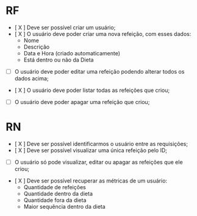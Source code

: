 # RF

- [ X ] Deve ser possível criar um usuário;
- [ X ] O usuário deve poder criar uma nova refeição, com esses dados:
    - Nome
    - Descrição
    - Data e Hora (criado automaticamente)
    - Está dentro ou não da Dieta
- [ ] O usuário deve poder editar uma refeição podendo alterar todos os dados acima;
- [ X ] O usuário deve poder listar todas as refeições que criou;
- [ ] O usuário deve poder apagar uma refeição que criou;

# RN

- [ X ] Deve ser possível identificarmos o usuário entre as requisições;
- [ X ] Deve ser possível visualizar uma única refeição pelo ID;
- [ ] O usuário só pode visualizar, editar ou apagar as refeições que ele criou;
- [ X ] Deve ser possível recuperar as métricas de um usuário:
    - Quantidade de refeições
    - Quantidade dentro da dieta
    - Quantidade fora da dieta
    - Maior sequência dentro da dieta
